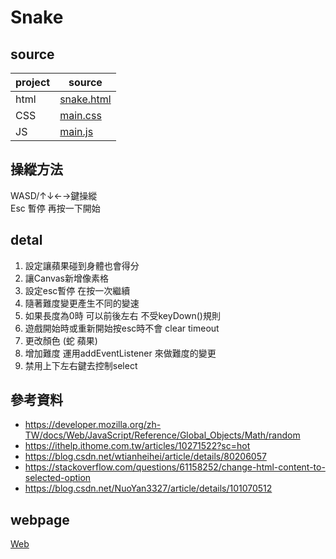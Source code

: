 # Snake

## source
| project | source |
| --- | --- |
| html | [snake.html](https://github.com/shain120/wp/blob/master/html/midterm/snake.html) |
| CSS | [main.css](https://github.com/shain120/wp/blob/master/html/midterm/main.css) |
| JS | [main.js](https://github.com/shain120/wp/blob/master/html/midterm/main.js) |
## 操縱方法
WASD/↑↓←→鍵操縱  
Esc 暫停 再按一下開始
## detal
1. 設定讓蘋果碰到身體也會得分
2. 讓Canvas新增像素格
3. 設定esc暫停 在按一次繼續
4. 隨著難度變更產生不同的變速
5. 如果長度為0時 可以前後左右 不受keyDown()規則
6. 遊戲開始時或重新開始按esc時不會 clear timeout
7. 更改顏色 (蛇 蘋果)
8. 增加難度 運用addEventListener 來做難度的變更
9. 禁用上下左右鍵去控制select
## 參考資料
* https://developer.mozilla.org/zh-TW/docs/Web/JavaScript/Reference/Global_Objects/Math/random
* https://ithelp.ithome.com.tw/articles/10271522?sc=hot
* https://blog.csdn.net/wtianheihei/article/details/80206057
* https://stackoverflow.com/questions/61158252/change-html-content-to-selected-option
* https://blog.csdn.net/NuoYan3327/article/details/101070512
## webpage
[Web](https://shain120.github.io/wp/html/midterm/snake.html)

